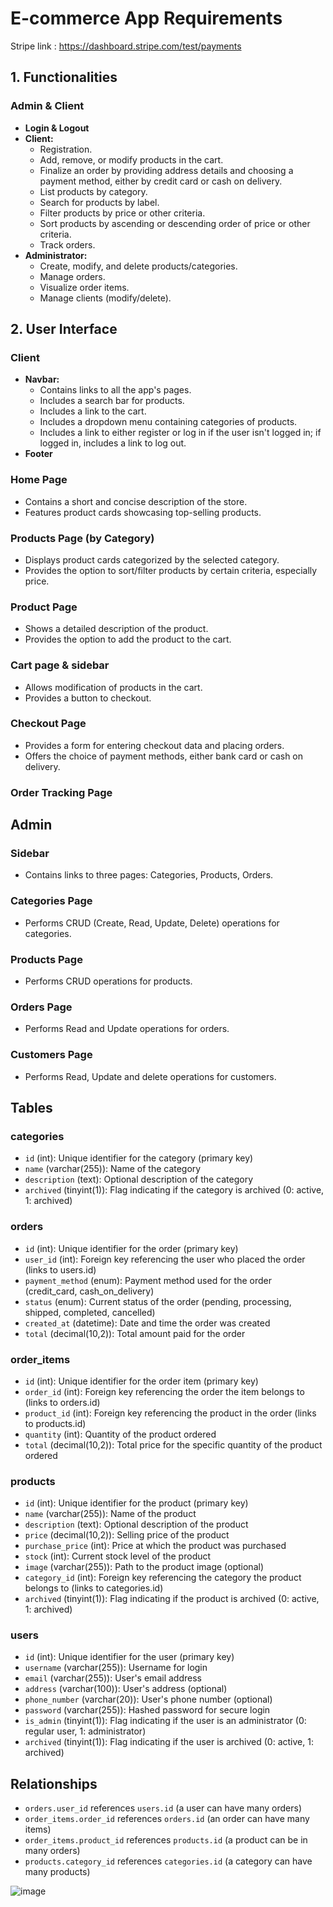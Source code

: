 # E-commerce App Requirements
Stripe link : https://dashboard.stripe.com/test/payments
## 1. Functionalities

### Admin & Client

- **Login & Logout**
- **Client:**
  - Registration.
  - Add, remove, or modify products in the cart.
  - Finalize an order by providing address details and choosing a payment method, either by credit card or cash on delivery.
  - List products by category.
  - Search for products by label.
  - Filter products by price or other criteria.
  - Sort products by ascending or descending order of price or other criteria.
  - Track orders.
- **Administrator:**
  - Create, modify, and delete products/categories.
  - Manage orders.
  - Visualize order items.
  - Manage clients (modify/delete).

## 2. User Interface

### Client

- **Navbar:**
  - Contains links to all the app's pages.
  - Includes a search bar for products.
  - Includes a link to the cart.
  - Includes a dropdown menu containing categories of products.
  - Includes a link to either register or log in if the user isn't logged in; if logged in, includes a link to log out.
- **Footer**

### Home Page

- Contains a short and concise description of the store.
- Features product cards showcasing top-selling products.

### Products Page (by Category)

- Displays product cards categorized by the selected category.
- Provides the option to sort/filter products by certain criteria, especially price.

### Product Page

- Shows a detailed description of the product.
- Provides the option to add the product to the cart.

### Cart page & sidebar

- Allows modification of products in the cart.
- Provides a button to checkout.

### Checkout Page

- Provides a form for entering checkout data and placing orders.
- Offers the choice of payment methods, either bank card or cash on delivery.

### Order Tracking Page

## Admin

### Sidebar

- Contains links to three pages: Categories, Products, Orders.

### Categories Page

- Performs CRUD (Create, Read, Update, Delete) operations for categories.

### Products Page

- Performs CRUD operations for products.

### Orders Page

- Performs Read and Update operations for orders.

### Customers Page

- Performs Read, Update and delete operations for customers.

## Tables

### categories

- `id` (int): Unique identifier for the category (primary key)
- `name` (varchar(255)): Name of the category
- `description` (text): Optional description of the category
- `archived` (tinyint(1)): Flag indicating if the category is archived (0: active, 1: archived)

### orders

- `id` (int): Unique identifier for the order (primary key)
- `user_id` (int): Foreign key referencing the user who placed the order (links to users.id)
- `payment_method` (enum): Payment method used for the order (credit_card, cash_on_delivery)
- `status` (enum): Current status of the order (pending, processing, shipped, completed, cancelled)
- `created_at` (datetime): Date and time the order was created
- `total` (decimal(10,2)): Total amount paid for the order

### order_items

- `id` (int): Unique identifier for the order item (primary key)
- `order_id` (int): Foreign key referencing the order the item belongs to (links to orders.id)
- `product_id` (int): Foreign key referencing the product in the order (links to products.id)
- `quantity` (int): Quantity of the product ordered
- `total` (decimal(10,2)): Total price for the specific quantity of the product ordered

### products

- `id` (int): Unique identifier for the product (primary key)
- `name` (varchar(255)): Name of the product
- `description` (text): Optional description of the product
- `price` (decimal(10,2)): Selling price of the product
- `purchase_price` (int): Price at which the product was purchased
- `stock` (int): Current stock level of the product
- `image` (varchar(255)): Path to the product image (optional)
- `category_id` (int): Foreign key referencing the category the product belongs to (links to categories.id)
- `archived` (tinyint(1)): Flag indicating if the product is archived (0: active, 1: archived)

### users

- `id` (int): Unique identifier for the user (primary key)
- `username` (varchar(255)): Username for login
- `email` (varchar(255)): User's email address
- `address` (varchar(100)): User's address (optional)
- `phone_number` (varchar(20)): User's phone number (optional)
- `password` (varchar(255)): Hashed password for secure login
- `is_admin` (tinyint(1)): Flag indicating if the user is an administrator (0: regular user, 1: administrator)
- `archived` (tinyint(1)): Flag indicating if the user is archived (0: active, 1: archived)

## Relationships

- `orders.user_id` references `users.id` (a user can have many orders)
- `order_items.order_id` references `orders.id` (an order can have many items)
- `order_items.product_id` references `products.id` (a product can be in many orders)
- `products.category_id` references `categories.id` (a category can have many products)

![image](https://github.com/AliBnh/e-commerce/assets/107149305/517fca79-a4c2-4231-86b1-8354926c67e6)
